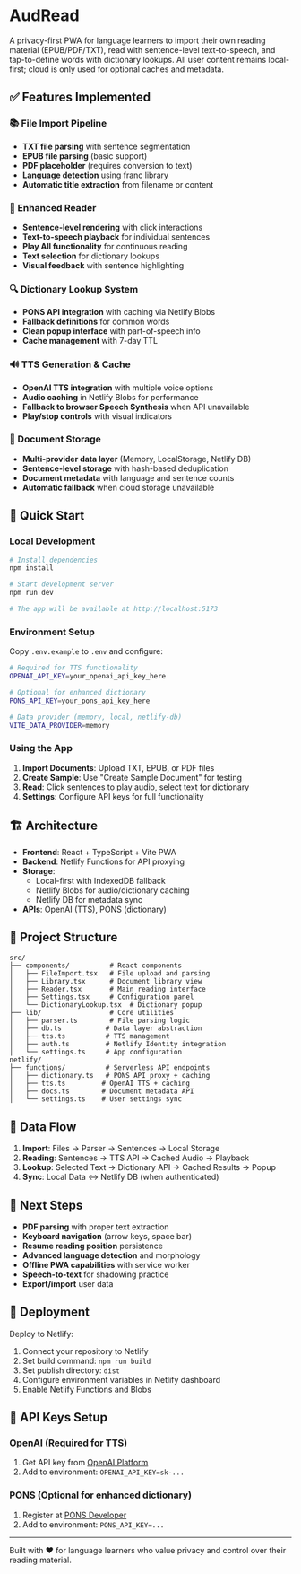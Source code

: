 # AudRead

A privacy-first PWA for language learners to import their own reading material (EPUB/PDF/TXT), read with sentence-level text-to-speech, and tap-to-define words with dictionary lookups. All user content remains local-first; cloud is only used for optional caches and metadata.

## ✅ Features Implemented

### 📚 File Import Pipeline
- **TXT file parsing** with sentence segmentation
- **EPUB file parsing** (basic support)
- **PDF placeholder** (requires conversion to text)
- **Language detection** using franc library
- **Automatic title extraction** from filename or content

### 📖 Enhanced Reader
- **Sentence-level rendering** with click interactions
- **Text-to-speech playback** for individual sentences
- **Play All functionality** for continuous reading
- **Text selection** for dictionary lookups
- **Visual feedback** with sentence highlighting

### 🔍 Dictionary Lookup System
- **PONS API integration** with caching via Netlify Blobs
- **Fallback definitions** for common words
- **Clean popup interface** with part-of-speech info
- **Cache management** with 7-day TTL

### 🔊 TTS Generation & Cache
- **OpenAI TTS integration** with multiple voice options
- **Audio caching** in Netlify Blobs for performance
- **Fallback to browser Speech Synthesis** when API unavailable
- **Play/stop controls** with visual indicators

### 💾 Document Storage
- **Multi-provider data layer** (Memory, LocalStorage, Netlify DB)
- **Sentence-level storage** with hash-based deduplication
- **Document metadata** with language and sentence counts
- **Automatic fallback** when cloud storage unavailable

## 🚀 Quick Start

### Local Development

```bash
# Install dependencies
npm install

# Start development server
npm run dev

# The app will be available at http://localhost:5173
```

### Environment Setup

Copy `.env.example` to `.env` and configure:

```bash
# Required for TTS functionality
OPENAI_API_KEY=your_openai_api_key_here

# Optional for enhanced dictionary
PONS_API_KEY=your_pons_api_key_here

# Data provider (memory, local, netlify-db)
VITE_DATA_PROVIDER=memory
```

### Using the App

1. **Import Documents**: Upload TXT, EPUB, or PDF files
2. **Create Sample**: Use "Create Sample Document" for testing
3. **Read**: Click sentences to play audio, select text for dictionary
4. **Settings**: Configure API keys for full functionality

## 🏗️ Architecture

- **Frontend**: React + TypeScript + Vite PWA
- **Backend**: Netlify Functions for API proxying
- **Storage**: 
  - Local-first with IndexedDB fallback
  - Netlify Blobs for audio/dictionary caching
  - Netlify DB for metadata sync
- **APIs**: OpenAI (TTS), PONS (dictionary)

## 📁 Project Structure

```
src/
├── components/          # React components
│   ├── FileImport.tsx   # File upload and parsing
│   ├── Library.tsx      # Document library view
│   ├── Reader.tsx       # Main reading interface
│   ├── Settings.tsx     # Configuration panel
│   └── DictionaryLookup.tsx  # Dictionary popup
├── lib/                 # Core utilities
│   ├── parser.ts        # File parsing logic
│   ├── db.ts           # Data layer abstraction
│   ├── tts.ts          # TTS management
│   ├── auth.ts         # Netlify Identity integration
│   └── settings.ts     # App configuration
netlify/
├── functions/          # Serverless API endpoints
│   ├── dictionary.ts   # PONS API proxy + caching
│   ├── tts.ts         # OpenAI TTS + caching
│   ├── docs.ts        # Document metadata API
│   └── settings.ts    # User settings sync
```

## 🔄 Data Flow

1. **Import**: Files → Parser → Sentences → Local Storage
2. **Reading**: Sentences → TTS API → Cached Audio → Playback
3. **Lookup**: Selected Text → Dictionary API → Cached Results → Popup
4. **Sync**: Local Data ↔ Netlify DB (when authenticated)

## 🎯 Next Steps

- **PDF parsing** with proper text extraction
- **Keyboard navigation** (arrow keys, space bar)
- **Resume reading position** persistence
- **Advanced language detection** and morphology
- **Offline PWA capabilities** with service worker
- **Speech-to-text** for shadowing practice
- **Export/import** user data

## 🚀 Deployment

Deploy to Netlify:

1. Connect your repository to Netlify
2. Set build command: `npm run build`
3. Set publish directory: `dist`
4. Configure environment variables in Netlify dashboard
5. Enable Netlify Functions and Blobs

## 📝 API Keys Setup

### OpenAI (Required for TTS)
1. Get API key from [OpenAI Platform](https://platform.openai.com/)
2. Add to environment: `OPENAI_API_KEY=sk-...`

### PONS (Optional for enhanced dictionary)
1. Register at [PONS Developer](https://en.pons.com/p/online-dictionary/developers/api)
2. Add to environment: `PONS_API_KEY=...`

---

Built with ❤️ for language learners who value privacy and control over their reading material.